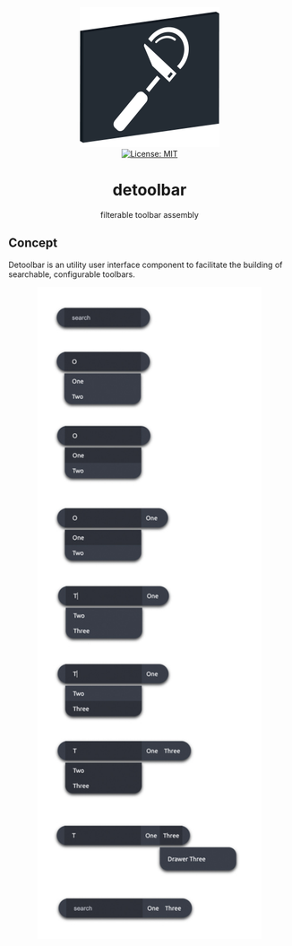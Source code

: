 <p align="center">
    <img src="https://raw.githubusercontent.com/plurid/detoolbar/master/about/identity/detoolbar-logo.png" height="250px">
    <br />
    <a target="_blank" href="https://github.com/plurid/detoolbar/blob/master/LICENSE">
        <img src="https://img.shields.io/badge/license-MIT-blue.svg?colorB=1380C3&style=for-the-badge" alt="License: MIT">
    </a>
</p>



<h1 align="center">
    detoolbar
</h1>


<p align="center">
    filterable toolbar assembly
</p>



## Concept

Detoolbar is an utility user interface component to facilitate the building of searchable, configurable toolbars.

<p align="center">
    <img src="https://raw.githubusercontent.com/plurid/detoolbar/master/about/notes/concept/detoolbar.jpg" width="400px">
</p>
